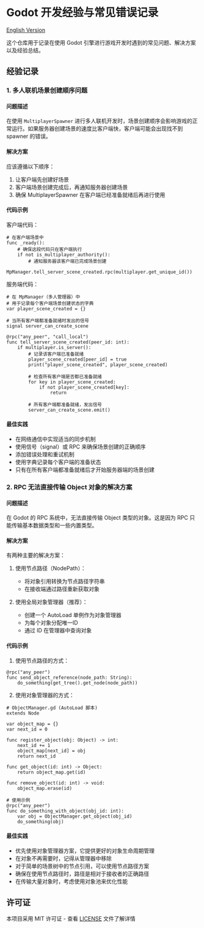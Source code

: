 # Godot 开发经验与常见错误记录

[English Version](README_EN.md)

这个仓库用于记录在使用 Godot 引擎进行游戏开发时遇到的常见问题、解决方案以及经验总结。

## 经验记录

### 1. 多人联机场景创建顺序问题

#### 问题描述
在使用 `MultiplayerSpawner` 进行多人联机开发时，场景创建顺序会影响游戏的正常运行。如果服务器创建场景的速度比客户端快，客户端可能会出现找不到 spawner 的错误。

#### 解决方案
应该遵循以下顺序：
1. 让客户端先创建好场景
2. 客户端场景创建完成后，再通知服务器创建场景
3. 确保 MultiplayerSpawner 在客户端已经准备就绪后再进行使用

#### 代码示例

客户端代码：
```gdscript
# 在客户端场景中
func _ready():
    # 确保这段代码只在客户端执行
    if not is_multiplayer_authority():
        # 通知服务器该客户端已完成场景创建
        MpManager.tell_server_scene_created.rpc(multiplayer.get_unique_id())
```

服务端代码：
```gdscript
# 在 MpManager（多人管理器）中
# 用于记录每个客户端场景创建状态的字典
var player_scene_created = {}

# 当所有客户端都准备就绪时发出的信号
signal server_can_create_scene

@rpc("any_peer", "call_local")
func tell_server_scene_created(peer_id: int):
    if multiplayer.is_server():
        # 记录该客户端已准备就绪
        player_scene_created[peer_id] = true
        print("player_scene_created", player_scene_created)
        
        # 检查所有客户端是否都已准备就绪
        for key in player_scene_created:
            if not player_scene_created[key]:
                return
        
        # 所有客户端都准备就绪，发出信号
        server_can_create_scene.emit()
```

#### 最佳实践
- 在网络通信中实现适当的同步机制
- 使用信号（signal）或 RPC 来确保场景创建的正确顺序
- 添加错误处理和重试机制
- 使用字典记录每个客户端的准备状态
- 只有在所有客户端都准备就绪后才开始服务器端的场景创建

### 2. RPC 无法直接传输 Object 对象的解决方案

#### 问题描述
在 Godot 的 RPC 系统中，无法直接传输 Object 类型的对象。这是因为 RPC 只能传输基本数据类型和一些内置类型。

#### 解决方案
有两种主要的解决方案：

1. 使用节点路径（NodePath）：
   - 将对象引用转换为节点路径字符串
   - 在接收端通过路径重新获取对象

2. 使用全局对象管理器（推荐）：
   - 创建一个 AutoLoad 单例作为对象管理器
   - 为每个对象分配唯一ID
   - 通过 ID 在管理器中查询对象

#### 代码示例

1. 使用节点路径的方式：
```gdscript
@rpc("any_peer")
func send_object_reference(node_path: String):
    do_something(get_tree().get_node(node_path))
```

2. 使用对象管理器的方式：
```gdscript
# ObjectManager.gd (AutoLoad 脚本)
extends Node

var object_map = {}
var next_id = 0

func register_object(obj: Object) -> int:
    next_id += 1
    object_map[next_id] = obj
    return next_id

func get_object(id: int) -> Object:
    return object_map.get(id)

func remove_object(id: int) -> void:
    object_map.erase(id)

# 使用示例
@rpc("any_peer")
func do_something_with_object(obj_id: int):
    var obj = ObjectManager.get_object(obj_id)
    do_something(obj)
```

#### 最佳实践
- 优先使用对象管理器方案，它提供更好的对象生命周期管理
- 在对象不再需要时，记得从管理器中移除
- 对于简单的场景树中的节点引用，可以使用节点路径方案
- 确保在使用节点路径时，路径是相对于接收者的正确路径
- 在传输大量对象时，考虑使用对象池来优化性能

## 许可证

本项目采用 MIT 许可证 - 查看 [LICENSE](LICENSE) 文件了解详情
